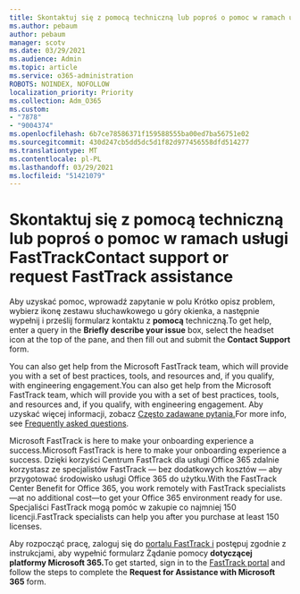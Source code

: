 ```yaml
---
title: Skontaktuj się z pomocą techniczną lub poproś o pomoc w ramach usługi FastTrack
ms.author: pebaum
author: pebaum
manager: scotv
ms.date: 03/29/2021
ms.audience: Admin
ms.topic: article
ms.service: o365-administration
ROBOTS: NOINDEX, NOFOLLOW
localization_priority: Priority
ms.collection: Adm_O365
ms.custom:
- "7878"
- "9004374"
ms.openlocfilehash: 6b7ce78586371f159588555ba00ed7ba56751e02
ms.sourcegitcommit: 430d247cb5dd5dc5d1f82d977456558dfd514277
ms.translationtype: MT
ms.contentlocale: pl-PL
ms.lasthandoff: 03/29/2021
ms.locfileid: "51421079"
---
```

# <a name="contact-support-or-request-fasttrack-assistance"></a><span data-ttu-id="325a6-102">Skontaktuj się z pomocą techniczną lub poproś o pomoc w ramach usługi FastTrack</span><span class="sxs-lookup"><span data-stu-id="325a6-102">Contact support or request FastTrack assistance</span></span>

<span data-ttu-id="325a6-103">Aby uzyskać pomoc, wprowadź  zapytanie w polu Krótko opisz problem, wybierz ikonę zestawu słuchawkowego u góry okienka, a następnie wypełnij i prześlij formularz kontaktu z **pomocą** techniczną.</span><span class="sxs-lookup"><span data-stu-id="325a6-103">To get help, enter a query in the **Briefly describe your issue** box, select the headset icon at the top of the pane, and then fill out and submit the **Contact Support** form.</span></span>

<span data-ttu-id="325a6-104">You can also get help from the ‎Microsoft‎ FastTrack team, which will provide you with a set of best practices, tools, and resources and, if you qualify, with engineering engagement.</span><span class="sxs-lookup"><span data-stu-id="325a6-104">You can also get help from the ‎Microsoft‎ FastTrack team, which will provide you with a set of best practices, tools, and resources and, if you qualify, with engineering engagement.</span></span> <span data-ttu-id="325a6-105">Aby uzyskać więcej informacji, zobacz [Często zadawane pytania.](https://go.microsoft.com/fwlink/?linkid=2132666)</span><span class="sxs-lookup"><span data-stu-id="325a6-105">For more info, see [Frequently asked questions](https://go.microsoft.com/fwlink/?linkid=2132666).</span></span>

<span data-ttu-id="325a6-106">‎Microsoft‎ FastTrack is here to make your onboarding experience a success.</span><span class="sxs-lookup"><span data-stu-id="325a6-106">‎Microsoft‎ FastTrack is here to make your onboarding experience a success.</span></span> <span data-ttu-id="325a6-107">Dzięki korzyści Centrum FastTrack dla usługi Office 365 zdalnie korzystasz ze specjalistów FastTrack — bez dodatkowych kosztów — aby przygotować środowisko usługi Office 365 do użytku.</span><span class="sxs-lookup"><span data-stu-id="325a6-107">With the FastTrack Center Benefit for Office 365, you work remotely with FastTrack specialists—at no additional cost—to get your Office 365 environment ready for use.</span></span> <span data-ttu-id="325a6-108">Specjaliści FastTrack mogą pomóc w zakupie co najmniej 150 licencji.</span><span class="sxs-lookup"><span data-stu-id="325a6-108">FastTrack specialists can help you after you purchase at least 150 licenses.</span></span>

<span data-ttu-id="325a6-109">Aby rozpocząć pracę, zaloguj się do [portalu FastTrack i](https://go.microsoft.com/fwlink/?linkid=2125443) postępuj zgodnie z instrukcjami, aby wypełnić formularz Żądanie pomocy **dotyczącej platformy Microsoft 365.**</span><span class="sxs-lookup"><span data-stu-id="325a6-109">To get started, sign in to the [FastTrack portal](https://go.microsoft.com/fwlink/?linkid=2125443) and follow the steps to complete the **Request for Assistance with Microsoft 365** form.</span></span>